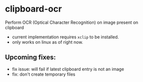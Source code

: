 # clipboard-ocr
Perform OCR (Optical Character Recognition) on image present on clipboard

- current implementation requires `xclip` to be installed.
- only works on linux as of right now.

## Upcoming fixes:
- fix issue: will fail if latest clipboard entry is not an image
- fix: don't create temporary files